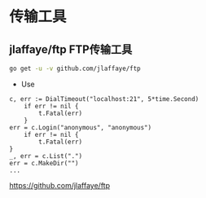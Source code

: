 # 传输工具

## jlaffaye/ftp FTP传输工具

```sh
go get -u -v github.com/jlaffaye/ftp
```

- Use

```golang
c, err := DialTimeout("localhost:21", 5*time.Second)
	if err != nil {
		t.Fatal(err)
	}
err = c.Login("anonymous", "anonymous")
	if err != nil {
		t.Fatal(err)
}
_, err = c.List(".")
err = c.MakeDir("")
...
```

https://github.com/jlaffaye/ftp
